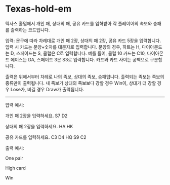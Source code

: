 # Texas-hold-em

텍사스 홀덤에서 개인 패, 상대의 패, 공유 카드를 입혁받아 각 플레이어의 속보와 승패를 출력하는 코드입니다.

입력: 문구에 따라 차례대로 개인 패 2장, 상대의 패 2장, 공유 카드 5장을 입력합니다.
입력 시 카드는 문양+숫자를 대문자로 입력합니다.
문양의 경우, 하트는 H, 다이아몬드는 D, 스페이드는 S, 클럽은 C로 입력합니다.
예를 들어, 클럽 10 카드는 C10, 다이아몬드 에이스는 DA, 스페이드 3은 S3로 입력합니다.
카드와 카드 사이는 공백으로 구분합니다.

출력은 위에서부터 차례로 나의 족보, 상대의 족보, 승패입니다.
출력되는 족보는 족보의 종류만이 출력됩니다.
내 족보가 상대의 족보보다 강할 경우 Win이, 상대가 더 강할 경우 Lose가, 비길 경우 Draw가 출력됩니다.

---
압력 예시:

개인 패 2장을 입력하세요. S7 D2

상대의 패 2장을 입력하세요. HA HK

공유 카드를 입력하세요. C3 D4 HQ S9 C2

출력 예시:

One pair

High card

Win
